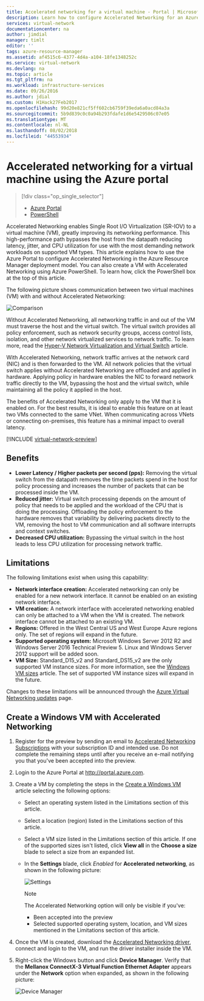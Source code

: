 ```yaml
---
title: Accelerated networking for a virtual machine - Portal | Microsoft Docs
description: Learn how to configure Accelerated Networking for an Azure virtual machine using the Azure Portal.
services: virtual-network
documentationcenter: na
author: jimdial
manager: timlt
editor: ''
tags: azure-resource-manager
ms.assetid: af4515c6-4377-4d4a-a104-18fe1348252c
ms.service: virtual-network
ms.devlang: na
ms.topic: article
ms.tgt_pltfrm: na
ms.workload: infrastructure-services
ms.date: 09/26/2016
ms.author: jdial
ms.custom: H1Hack27Feb2017
ms.openlocfilehash: 99d20e821cf5ff602cb6759f39eda6a0acd84a3a
ms.sourcegitcommit: 5b9d839c0c0a94b293fdafe1d6e5429506c07e05
ms.translationtype: MT
ms.contentlocale: nl-NL
ms.lasthandoff: 08/02/2018
ms.locfileid: "44553934"
---
```

# <a name="accelerated-networking-for-a-virtual-machine-using-the-azure-portal"></a>Accelerated networking for a virtual machine using the Azure portal
> [!div class="op_single_selector"]
> * [Azure Portal](virtual-network-accelerated-networking-portal.md)
> * [PowerShell](virtual-network-accelerated-networking-powershell.md)
> 
> 

Accelerated Networking enables Single Root I/O Virtualization (SR-IOV) to a virtual machine (VM), greatly improving its networking performance. This high-performance path bypasses the host from the datapath reducing latency, jitter, and CPU utilization for use with the most demanding network workloads on supported VM types. This article explains how to use the Azure Portal to configure Accelerated Networking in the Azure Resource Manager deployment model. You can also create a VM with Accelerated Networking using Azure PowerShell. To learn how, click the PowerShell box at the top of this article.

The following picture shows communication between two virtual machines (VM) with and without Accelerated Networking:

![Comparison](https://docstestmedia1.blob.core.windows.net/azure-media/articles/virtual-network/media/virtual-network-accelerated-networking-portal/image1.png)

Without Accelerated Networking, all networking traffic in and out of the VM must traverse the host and the virtual switch. The virtual switch provides all policy enforcement, such as network security groups, access control lists, isolation, and other network virtualized services to network traffic. To learn more, read the [Hyper-V Network Virtualization and Virtual Switch](https://technet.microsoft.com/library/jj945275.aspx) article.

With Accelerated Networking, network traffic arrives at the network card (NIC) and is then forwarded to the VM. All network policies that the virtual switch applies without Accelerated Networking are offloaded and applied in hardware. Applying policy in hardware enables the NIC to forward network traffic directly to the VM, bypassing the host and the virtual switch, while maintaining all the policy it applied in the host.

The benefits of Accelerated Networking only apply to the VM that it is enabled on. For the best results, it is ideal to enable this feature on at least two VMs connected to the same VNet. When communicating across VNets or connecting on-premises, this feature has a minimal impact to overall latency.

[!INCLUDE [virtual-network-preview](../../includes/virtual-network-preview.md)]

## <a name="benefits"></a>Benefits
* **Lower Latency / Higher packets per second (pps):** Removing the virtual switch from the datapath removes the time packets spend in the host for policy processing and increases the number of packets that can be processed inside the VM.
* **Reduced jitter:** Virtual switch processing depends on the amount of policy that needs to be applied and the workload of the CPU that is doing the processing. Offloading the policy enforcement to the hardware removes that variability by delivering packets directly to the VM, removing the host to VM communication and all software interrupts and context switches.
* **Decreased CPU utilization:** Bypassing the virtual switch in the host leads to less CPU utilization for processing network traffic.

## <a name="limitations"></a>Limitations
The following limitations exist when using this capability:

* **Network interface creation:** Accelerated networking can only be enabled for a new network interface.  It cannot be enabled on an existing network interface.
* **VM creation:** A network interface with accelerated networking enabled can only be attached to a VM when the VM is created. The network interface cannot be attached to an existing VM.
* **Regions:** Offered in the West Central US and West Europe Azure regions only. The set of regions will expand in the future.
* **Supported operating system:** Microsoft Windows Server 2012 R2 and Windows Server 2016 Technical Preview 5. Linux and Windows Server 2012 support will be added soon.
* **VM Size:** Standard_D15_v2 and Standard_DS15_v2 are the only supported VM instance sizes. For more information, see the [Windows VM sizes](../virtual-machines/windows/sizes.md?toc=%2fazure%2fvirtual-machines%2fwindows%2ftoc.json) article. The set of supported VM instance sizes will expand in the future.

Changes to these limitations will be announced through the [Azure Virtual Networking updates](https://azure.microsoft.com/updates/accelerated-networking-in-preview) page.

## <a name="create-a-windows-vm-with-accelerated-networking"></a>Create a Windows VM with Accelerated Networking
1. Register for the preview by sending an email to [Accelerated Networking Subscriptions](mailto:axnpreview@microsoft.com?subject=Request%20to%20enable%20subscription%20%3csubscription%20id%3e) with your subscription ID and intended use. Do not complete the remaining steps until after you receive an e-mail notifying you that you've been accepted into the preview.
2. Login to the Azure Portal at http://portal.azure.com.
3. Create a VM by completing the steps in the [Create a Windows VM](../virtual-machines/virtual-machines-windows-hero-tutorial.md?toc=%2fazure%2fvirtual-machines%2fwindows%2ftoc.json) article selecting the following options:
   
   * Select an operating system listed in the Limitations section of this article.
   * Select a location (region) listed in the Limitations section of this article.
   * Select a VM size listed in the Limitations section of this article. If one of the supported sizes isn't listed, click **View all** in the **Choose a size** blade to select a size from an expanded list.
   * In the **Settings** blade, click *Enabled* for **Accelerated networking**, as shown in the following picture:
     
       ![Settings](https://docstestmedia1.blob.core.windows.net/azure-media/articles/virtual-network/media/virtual-network-accelerated-networking-portal/image3.png)
     
     > [!NOTE]
     > The Accelerated Networking option will only be visible if you've:
     > 
     > * Been accepted into the preview
     > * Selected supported operating system, location, and VM sizes mentioned in the Limitations section of this article.
     > 
     > 
4. Once the VM is created, download the [Accelerated Networking driver](https://gallery.technet.microsoft.com/Azure-Accelerated-471b5d84), connect and login to the VM, and run the driver installer inside the VM.
5. Right-click the Windows button and click **Device Manager**. Verify that the **Mellanox ConnectX-3 Virtual Function Ethernet Adapter** appears under the **Network** option when expanded, as shown in the following picture:
   
    ![Device Manager](https://docstestmedia1.blob.core.windows.net/azure-media/articles/virtual-network/media/virtual-network-accelerated-networking-portal/image2.png)




